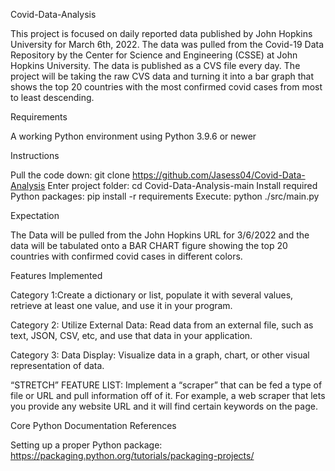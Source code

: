  Covid-Data-Analysis
 
This project is focused on daily reported data published by John Hopkins University for March 6th, 2022. The data was pulled from the Covid-19 Data Repository by the Center for Science and Engineering (CSSE) at John Hopkins University. The data is published as a CVS file every day. The project will be taking the raw CVS data and turning it into a bar graph that shows the top 20 countries with the most confirmed covid cases from most to least descending. 

                                                      
Requirements

A working Python environment using Python 3.9.6 or newer

Instructions

Pull the code down: git clone https://github.com/Jasess04/Covid-Data-Analysis
Enter project folder: cd Covid-Data-Analysis-main
Install required Python packages: pip install -r requirements
Execute: python ./src/main.py

Expectation 

The Data will be pulled from the John Hopkins URL for 3/6/2022 and the data will be tabulated onto a BAR CHART figure showing the top 20 countries with confirmed covid cases in different colors. 

Features Implemented

Category 1:Create a dictionary or list, populate it with several values, retrieve at least one value, and use it in your program.

Category 2: Utilize External Data: Read data from an external file, such as text, JSON, CSV, etc, and use that data in your application.

Category 3: Data Display: Visualize data in a graph, chart, or other visual representation of data.

“STRETCH” FEATURE LIST: Implement a “scraper” that can be fed a type of file or URL and pull information off of it. For example, a web scraper that lets you provide any website URL and it will find certain keywords on the page.

Core Python Documentation References

Setting up a proper Python package: https://packaging.python.org/tutorials/packaging-projects/
